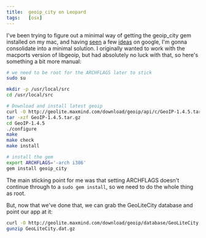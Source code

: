 ```yaml
---
title:  geoip_city on Leopard
tags:   [osx]
---
```


I've been trying to figure out a minimal way of getting the geoip_city gem installed on my mac, and having [seen][] a few [ideas][] on google, I'm gonna consolidate into a minimal solution.  I originally wanted to work with the macports version of libgeoip, but had absolutely no luck with that, so here's something a bit more manual:

[seen]: http://snippets.aktagon.com/snippets/179-Geolocation-with-MaxMind-s-GeoIP-and-the-geoip-city-RubyGem
[ideas]: http://www.rubynarails.com/22/8/2008/how-to-install-geoip_city-gem-on-leopard

```bash
# we need to be root for the ARCHFLAGS later to stick
sudo su

mkdir -p /usr/local/src
cd /usr/local/src

# Download and install latest geoip
curl -O http://geolite.maxmind.com/download/geoip/api/c/GeoIP-1.4.5.tar.gz
tar -xzf GeoIP-1.4.5.tar.gz
cd GeoIP-1.4.5
./configure
make
make check
make install

# install the gem
export ARCHFLAGS='-arch i386'
gem install geoip_city
```

The main sticking point for me was that setting ARCHFLAGS doesn't continue through to a `sudo gem install`, so we need to do the whole thing as root.

But, now that we've done that, we can grab the GeoLiteCity database and point our app at it:

```bash
curl -O http://geolite.maxmind.com/download/geoip/database/GeoLiteCity.dat.gz
gunzip GeoLiteCity.dat.gz
```

